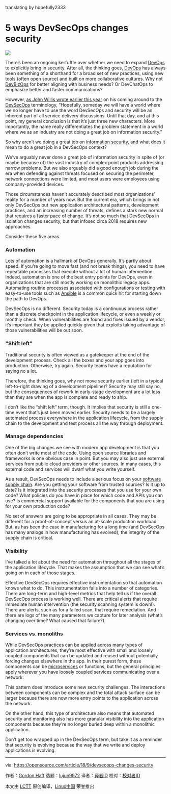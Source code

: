  translating by hopefully2333 

5 ways DevSecOps changes security
======

![](https://opensource.com/sites/default/files/styles/image-full-size/public/lead-images/security-lock-password.jpg?itok=KJMdkKum)

There’s been an ongoing kerfuffle over whether we need to expand [DevOps][1] to explicitly bring in security. After all, the thinking goes, [DevOps][2] has always been something of a shorthand for a broad set of new practices, using new tools (often open source) and built on more collaborative cultures. Why not [DevBizOps][3] for better aligning with business needs? Or DevChatOps to emphasize better and faster communications?

However, [as John Willis wrote earlier this year][4] on his coming around to the [DevSecOps][5] terminology, “Hopefully, someday we will have a world where we no longer have to use the word DevSecOps and security will be an inherent part of all service delivery discussions. Until that day, and at this point, my general conclusion is that it’s just three new characters. More importantly, the name really differentiates the problem statement in a world where we as an industry are not doing a great job on information security.”

So why aren’t we doing a great job on [information security][6], and what does it mean to do a great job in a DevSecOps context?

We’ve arguably never done a great job of information security in spite of (or maybe because of) the vast industry of complex point products addressing narrow problems. But we also arguably did a good enough job during the era when defending against threats focused on securing the perimeter, network connections were limited, and most users were employees using company-provided devices.

Those circumstances haven’t accurately described most organizations’ reality for a number of years now. But the current era, which brings in not only DevSecOps but new application architectural patterns, development practices, and an increasing number of threats, defines a stark new normal that requires a faster pace of change. It’s not so much that DevSecOps in isolation changes security, but that infosec circa 2018 requires new approaches.

Consider these five areas.

### Automation

Lots of automation is a hallmark of DevOps generally. It’s partly about speed. If you’re going to move fast (and not break things), you need to have repeatable processes that execute without a lot of human intervention. Indeed, automation is one of the best entry points for DevOps, even in organizations that are still mostly working on monolithic legacy apps. Automating routine processes associated with configurations or testing with easy-to-use tools such as [Ansible][7] is a common quick hit for starting down the path to DevOps.

DevSecOps is no different. Security today is a continuous process rather than a discrete checkpoint in the application lifecycle, or even a weekly or monthly check. When vulnerabilities are found and fixes issued by a vendor, it’s important they be applied quickly given that exploits taking advantage of those vulnerabilities will be out soon.

### "Shift left"

Traditional security is often viewed as a gatekeeper at the end of the development process. Check all the boxes and your app goes into production. Otherwise, try again. Security teams have a reputation for saying no a lot.

Therefore, the thinking goes, why not move security earlier (left in a typical left-to-right drawing of a development pipeline)? Security may still say no, but the consequences of rework in early-stage development are a lot less than they are when the app is complete and ready to ship.

I don’t like the “shift left” term, though. It implies that security is still a one-time event that’s just been moved earlier. Security needs to be a largely automated process everywhere in the application lifecycle, from the supply chain to the development and test process all the way through deployment.

### Manage dependencies

One of the big changes we see with modern app development is that you often don’t write most of the code. Using open source libraries and frameworks is one obvious case in point. But you may also just use external services from public cloud providers or other sources. In many cases, this external code and services will dwarf what you write yourself.

As a result, DevSecOps needs to include a serious focus on your [software supply chain][8]. Are you getting your software from trusted sources? Is it up to date? Is it integrated into the security processes that you use for your own code? What policies do you have in place for which code and APIs you can use? Is commercial support available for the components that you are using for your own production code?

No set of answers are going to be appropriate in all cases. They may be different for a proof-of-concept versus an at-scale production workload. But, as has been the case in manufacturing for a long time (and DevSecOps has many analogs in how manufacturing has evolved), the integrity of the supply chain is critical.

### Visibility

I’ve talked a lot about the need for automation throughout all the stages of the application lifecycle. That makes the assumption that we can see what’s going on in each of those stages.

Effective DevSecOps requires effective instrumentation so that automation knows what to do. This instrumentation falls into a number of categories. There are long-term and high-level metrics that help tell us if the overall DevSecOps process is working well. There are critical alerts that require immediate human intervention (the security scanning system is down!). There are alerts, such as for a failed scan, that require remediation. And there are logs of the many parameters we capture for later analysis (what’s changing over time? What caused that failure?).

### Services vs. monoliths

While DevSecOps practices can be applied across many types of application architectures, they’re most effective with small and loosely coupled components that can be updated and reused without potentially forcing changes elsewhere in the app. In their purest form, these components can be [microservices][9] or functions, but the general principles apply wherever you have loosely coupled services communicating over a network.

This pattern does introduce some new security challenges. The interactions between components can be complex and the total attack surface can be larger because there are now more entry points to the application across the network.

On the other hand, this type of architecture also means that automated security and monitoring also has more granular visibility into the application components because they’re no longer buried deep within a monolithic application.

Don’t get too wrapped up in the DevSecOps term, but take it as a reminder that security is evolving because the way that we write and deploy applications is evolving.

--------------------------------------------------------------------------------

via: https://opensource.com/article/18/9/devsecops-changes-security

作者：[Gordon Haff][a]
选题：[lujun9972](https://github.com/lujun9972)
译者：[译者ID](https://github.com/译者ID)
校对：[校对者ID](https://github.com/校对者ID)

本文由 [LCTT](https://github.com/LCTT/TranslateProject) 原创编译，[Linux中国](https://linux.cn/) 荣誉推出

[a]: https://opensource.com/users/ghaff
[1]: https://opensource.com/resources/devops
[2]: https://opensource.com/tags/devops
[3]: https://opensource.com/article/18/5/steps-apply-devops-culture-beyond-it
[4]: https://www.devsecopsdays.com/articles/its-just-a-name
[5]: https://opensource.com/article/18/4/devsecops
[6]: https://opensource.com/article/18/6/where-cycle-security-devops
[7]: https://opensource.com/tags/ansible
[8]: https://opensource.com/article/17/1/be-open-source-supply-chain
[9]: https://opensource.com/tags/microservices
